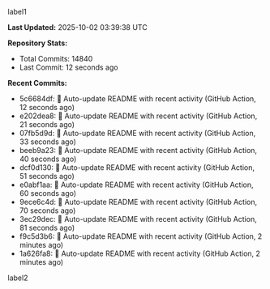 
label1 
<!-- ACTIVITY_START -->
**Last Updated:** 2025-10-02 03:39:38 UTC

**Repository Stats:**
- Total Commits: 14840
- Last Commit: 12 seconds ago

**Recent Commits:**
- 5c6684df: 🤖 Auto-update README with recent activity (GitHub Action, 12 seconds ago)
- e202dea8: 🤖 Auto-update README with recent activity (GitHub Action, 21 seconds ago)
- 07fb5d9d: 🤖 Auto-update README with recent activity (GitHub Action, 33 seconds ago)
- beeb9a23: 🤖 Auto-update README with recent activity (GitHub Action, 40 seconds ago)
- dcf0d130: 🤖 Auto-update README with recent activity (GitHub Action, 51 seconds ago)
- e0abf1aa: 🤖 Auto-update README with recent activity (GitHub Action, 60 seconds ago)
- 9ece6c4d: 🤖 Auto-update README with recent activity (GitHub Action, 70 seconds ago)
- 3ec29dec: 🤖 Auto-update README with recent activity (GitHub Action, 81 seconds ago)
- f9c5d3b6: 🤖 Auto-update README with recent activity (GitHub Action, 2 minutes ago)
- 1a626fa8: 🤖 Auto-update README with recent activity (GitHub Action, 2 minutes ago)
<!-- ACTIVITY_END -->

label2
